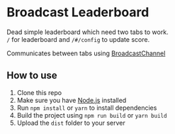 # Broadcast Leaderboard

Dead simple leaderboard which need two tabs to work.  
`/` for leaderboard and `/#/config` to update score.

Communicates between tabs using [BroadcastChannel](https://developer.mozilla.org/en-US/docs/Web/API/Broadcast_Channel_API)

## How to use

1. Clone this repo
2. Make sure you have [Node.js](https://nodejs.org/en/) installed
3. Run `npm install` or `yarn` to install dependencies
4. Build the project using `npm run build` or `yarn build`
5. Upload the `dist` folder to your server
